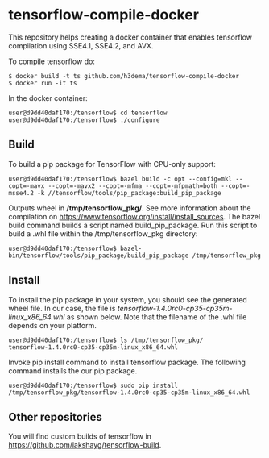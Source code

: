 # tensorflow-compile-docker
This repository helps creating a docker container that enables tensorflow compilation using SSE4.1, SSE4.2, and AVX.

To compile tensorflow do:

```
$ docker build -t ts github.com/h3dema/tensorflow-compile-docker
$ docker run -it ts
```

In the docker container:
```
user@d9dd40daf170:/tensorflow$ cd tensorflow
user@d9dd40daf170:/tensorflow$ ./configure
```

## Build ##

To build a pip package for TensorFlow with CPU-only support:
```
user@d9dd40daf170:/tensorflow$ bazel build -c opt --config=mkl --copt=-mavx --copt=-mavx2 --copt=-mfma --copt=-mfpmath=both --copt=-msse4.2 -k //tensorflow/tools/pip_package:build_pip_package
```
Outputs wheel in **/tmp/tensorflow_pkg/**.
See more information about the compilation on https://www.tensorflow.org/install/install_sources.
The bazel build command builds a script named build_pip_package.
Run this script to build a .whl file within the /tmp/tensorflow_pkg directory:
```
user@d9dd40daf170:/tensorflow$ bazel-bin/tensorflow/tools/pip_package/build_pip_package /tmp/tensorflow_pkg
```

## Install ##


To install the pip package in your system, you should see the generated wheel file. In our case, the file is *tensorflow-1.4.0rc0-cp35-cp35m-linux_x86_64.whl* as shown below. Note that the filename of the .whl file depends on your platform.

```
user@d9dd40daf170:/tensorflow$ ls /tmp/tensorflow_pkg/
tensorflow-1.4.0rc0-cp35-cp35m-linux_x86_64.whl
```

Invoke pip install command to install tensorflow package.
The following command installs the our pip package.
```
user@d9dd40daf170:/tensorflow$ sudo pip install /tmp/tensorflow_pkg/tensorflow-1.4.0rc0-cp35-cp35m-linux_x86_64.whl
```


## Other repositories ##
You will find custom builds of tensorflow in https://github.com/lakshayg/tensorflow-build.
